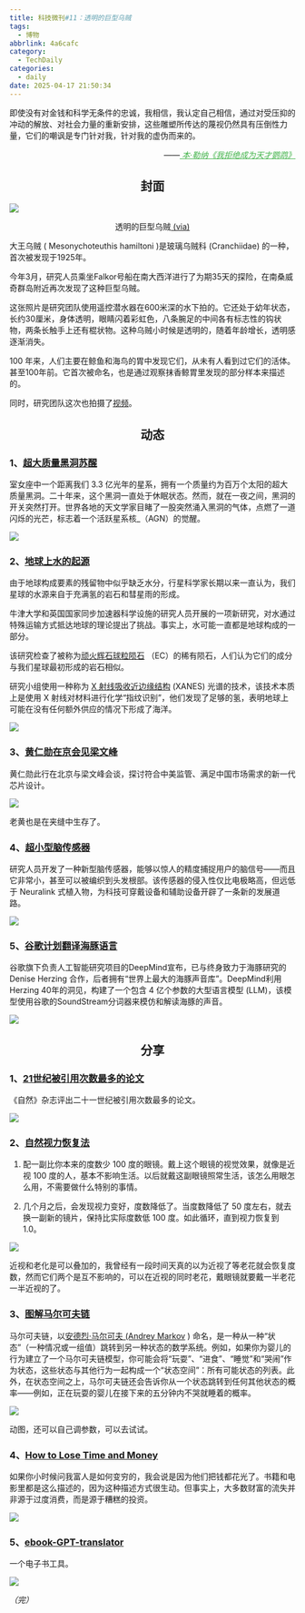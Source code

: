 ```yaml
---
title: 科技微刊#11：透明的巨型乌贼
tags:
  - 博物
abbrlink: 4a6cafc
category:
  - TechDaily
categories:
  - daily
date: 2025-04-17 21:50:34
---
```

即使没有对金钱和科学无条件的忠诚，我相信，我认定自己相信，通过对受压抑的冲动的解放、对社会力量的重新安排，这些雕塑所传达的蔑视仍然具有压倒性力量，它们的嘲讽是专门针对我，针对我的虚伪而来的。
<div style="text-align: right; margin-top: 1em; font-style: italic;">
  ——<a href="https://m.douban.com/book/subject/36415631/" style="color: #41B349 !important;">
		本·勒纳《我拒绝成为天才鹦鹉》
  </a>
</div>

<!-- more --> 
<h2 align="center">封面</h2>

![](  https://techdaily.oss-cn-shanghai.aliyuncs.com/11/1101.jpg)
<div align="center">
透明的巨型乌贼<a href="https://newatlas.com/biology/transparent-colossal-squid-video-first/">
	(via)
  </a>
</div>

大王乌贼 ( Mesonychoteuthis hamiltoni )是玻璃乌贼科 (Cranchiidae) 的一种，首次被发现于1925年。

今年3月，研究人员乘坐Falkor号船在南大西洋进行了为期35天的探险，在南桑威奇群岛附近再次发现了这种巨型乌贼。

这张照片是研究团队使用遥控潜水器在600米深的水下拍的。它还处于幼年状态，长约30厘米，身体透明，眼睛闪着彩虹色，八条腕足的中间各有标志性的钩状物，两条长触手上还有棍状物。这种乌贼小时候是透明的，随着年龄增长，透明感逐渐消失。

100 年来，人们主要在鲸鱼和海鸟的胃中发现它们，从未有人看到过它们的活体。甚至100年前。它首次被命名，也是通过观察抹香鲸胃里发现的部分样本来描述的。

同时，研究团队这次也拍摄了[视频](https://youtu.be/lzPoG9H8Hlo?si=36mwh_gTww03Ovf5)。

<h2 align="center">动态</h2>

### 1、[超大质量黑洞苏醒](https://skyandtelescope.org/astronomy-news/supermassive-black-hole-wakes-up/)

室女座中一个距离我们 3.3 亿光年的星系，拥有一个质量约为百万个太阳的超大质量黑洞。二十年来，这个黑洞一直处于休眠状态。然而，就在一夜之间，黑洞的开关突然打开。世界各地的天文学家目睹了一股突然涌入黑洞的气体，点燃了一道闪烁的光芒，标志着一个活跃星系核_（AGN）的觉醒。

![](https://techdaily.oss-cn-shanghai.aliyuncs.com/11/1102.webp)

### 2、[地球上水的起源](https://www.sciencealert.com/origins-of-earths-water-may-not-be-as-complicated-as-we-thought)

由于地球构成要素的残留物中似乎缺乏水分，行星科学家长期以来一直认为，我们星球的水源来自于充满氢的岩石和彗星雨的形成。

牛津大学和英国国家同步加速器科学设施的研究人员开展的一项新研究，对水通过特殊运输方式抵达地球的理论提出了挑战。事实上，水可能一直都是地球构成的一部分。

该研究检查了被称为[顽火辉石球粒陨石](https://en.wikipedia.org/wiki/Enstatite_chondrite) （EC）的稀有陨石，人们认为它们的成分与我们星球最初形成的岩石相似。

研究小组使用一种称为 [X 射线吸收近边缘结构](https://en.wikipedia.org/wiki/X-ray_absorption_near_edge_structure) (XANES) 光谱的技术，该技术本质上是使用 X 射线对材料进行化学“指纹识别”，他们发现了足够的氢，表明地球上可能在没有任何额外供应的情况下形成了海洋。

![](  https://techdaily.oss-cn-shanghai.aliyuncs.com/11/1103.jpg)

### 3、[黄仁勋在京会见梁文峰](https://www.ft.com/content/7a49186c-8e51-4540-affe-15239c0914e3)

黄仁勋此行在北京与梁文峰会谈，探讨符合中美监管、满足中国市场需求的新一代芯片设计。

![](  https://techdaily.oss-cn-shanghai.aliyuncs.com/11/1104.jpg)

老黄也是在夹缝中生存了。

### 4、[超小型脑传感器](https://www.extremetech.com/science/researchers-develop-ultra-small-brain-sensor-with-96-accuracy)

研究人员开发了一种新型脑传感器，能够以惊人的精度捕捉用户的脑信号——而且它非常小，甚至可以被编织到头发根部。该传感器的侵入性仅比电极略高，但远低于 Neuralink 式植入物，为科技可穿戴设备和辅助设备开辟了一条新的发展道路。

![]( https://techdaily.oss-cn-shanghai.aliyuncs.com/11/1105.webp)

### 5、[谷歌计划翻译海豚语言](https://www.extremetech.com/science/new-google-llm-aims-to-translate-dolphin-language)

谷歌旗下负责人工智能研究项目的DeepMind宣布，已与终身致力于海豚研究的Denise Herzing 合作，后者拥有“世界上最大的海豚声音库”。DeepMind利用 Herzing 40年的洞见，构建了一个包含 4 亿个参数的大型语言模型 (LLM)，该模型使用谷歌的SoundStream分词器来模仿和解读海豚的声音。

![]( https://techdaily.oss-cn-shanghai.aliyuncs.com/11/1106.webp)


<h2 align="center">分享</h2>

### 1、[21世纪被引用次数最多的论文](https://www.nature.com/articles/d41586-025-01125-9)

《自然》杂志评出二十一世纪被引用次数最多的论文。

![]( https://techdaily.oss-cn-shanghai.aliyuncs.com/11/1112.png)

### 2、[自然视力恢复法](https://www.yinwang.org/blog-cn/2022/02/22/myopia)

1. 配一副比你本来的度数少 100 度的眼镜。戴上这个眼镜的视觉效果，就像是近视 100 度的人，基本不影响生活。以后就戴这副眼镜照常生活，该怎么用眼怎么用，不需要做什么特别的事情。

2. 几个月之后，会发现视力变好，度数降低了。当度数降低了 50 度左右，就去换一副新的镜片，保持比实际度数低 100 度。如此循环，直到视力恢复到 1.0。

![]( https://techdaily.oss-cn-shanghai.aliyuncs.com/11/1108.jpg)

近视和老化是可以叠加的，我曾经有一段时间天真的以为近视了等老花就会恢复度数，然而它们两个是互不影响的，可以在近视的同时老花，戴眼镜就要戴一半老花一半近视的了。

### 3、[图解马尔可夫链](https://setosa.io/blog/2014/07/26/markov-chains/index.html)

马尔可夫链，以[安德烈·马尔可夫 (Andrey Markov](https://en.wikipedia.org/wiki/Andrey_Markov) ) 命名，是一种从一种“状态”（一种情况或一组值）跳转到另一种状态的数学系统。例如，如果你为婴儿的行为建立了一个马尔可夫链模型，你可能会将“玩耍”、“进食”、“睡觉”和“哭闹”作为状态，这些状态与其他行为一起构成一个“状态空间”：所有可能状态的列表。此外，在状态空间之上，马尔可夫链还会告诉你从一个状态跳转到任何其他状态的概率——例如，正在玩耍的婴儿在接下来的五分钟内不哭就睡着的概率。

![]( https://techdaily.oss-cn-shanghai.aliyuncs.com/11/1109.png)

动图，还可以自己调参数，可以去试试。

### 4、[How to Lose Time and Money](https://paulgraham.com/selfindulgence.html)

如果你小时候问我富人是如何变穷的，我会说是因为他们把钱都花光了。书籍和电影里都是这么描述的，因为这种描述方式很生动。但事实上，大多数财富的流失并非源于过度消费，而是源于糟糕的投资。

![]( https://techdaily.oss-cn-shanghai.aliyuncs.com/11/1110.png)

### 5、[ebook-GPT-translator](https://github.com/jesselau76/ebook-GPT-translator)

一个电子书工具。

![]( https://techdaily.oss-cn-shanghai.aliyuncs.com/11/1111.png)

_（完）_